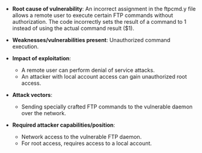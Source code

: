 - **Root cause of vulnerability**: An incorrect assignment in the ftpcmd.y file allows a remote user to execute certain FTP commands without authorization. The code incorrectly sets the result of a command to 1 instead of using the actual command result ($1).

- **Weaknesses/vulnerabilities present**: Unauthorized command execution.

- **Impact of exploitation**:
  - A remote user can perform denial of service attacks.
  - An attacker with local account access can gain unauthorized root access.

- **Attack vectors**:
   - Sending specially crafted FTP commands to the vulnerable daemon over the network.
  
- **Required attacker capabilities/position**:
    - Network access to the vulnerable FTP daemon.
    - For root access, requires access to a local account.
